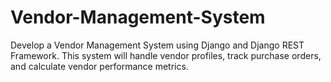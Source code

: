 # Vendor-Management-System
Develop a Vendor Management System using Django and Django REST Framework. This system will handle vendor profiles, track purchase orders, and calculate vendor performance metrics.
